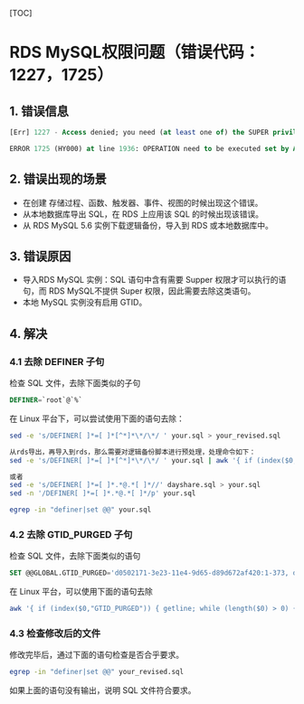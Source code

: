 [TOC]



# RDS MySQL权限问题（错误代码：1227，1725）



## 1. 错误信息

```sql
[Err] 1227 - Access denied; you need (at least one of) the SUPER privilege(s) for this operation --常见于 RDS MySQL 5.6

ERROR 1725 (HY000) at line 1936: OPERATION need to be executed set by ADMIN --常见于 RDS MySQL 5.5
```

## 2. 错误出现的场景

- 在创建 存储过程、函数、触发器、事件、视图的时候出现这个错误。
- 从本地数据库导出 SQL，在 RDS 上应用该 SQL 的时候出现该错误。
- 从 RDS MySQL 5.6 实例下载逻辑备份，导入到 RDS 或本地数据库中。

## 3. 错误原因

- 导入RDS MySQL 实例：SQL 语句中含有需要 Supper 权限才可以执行的语句，而 RDS MySQL不提供 Super 权限，因此需要去除这类语句。
- 本地 MySQL 实例没有启用 GTID。

## 4. 解决

### 4.1 去除 DEFINER 子句

检查 SQL 文件，去除下面类似的子句

```sql
DEFINER=`root`@`%` 
```

在 Linux 平台下，可以尝试使用下面的语句去除：

```bash
sed -e 's/DEFINER[ ]*=[ ]*[^*]*\*/\*/ ' your.sql > your_revised.sql

从rds导出，再导入到rds，那么需要对逻辑备份脚本进行预处理，处理命令如下：
sed -e 's/DEFINER[ ]*=[ ]*[^*]*\*/\*/ ' your.sql | awk '{ if (index($0,"GTID_PURGED")) { getline; while (length($0) > 0) { getline; } } else { print $0 } }' | grep -iv 'set @@' > your_revised.sql

或者
sed -e 's/DEFINER[ ]*=[ ]*.*@.*[ ]*//' dayshare.sql > your.sql
sed -n '/DEFINER[ ]*=[ ]*.*@.*[ ]*/p' your.sql

egrep -in "definer|set @@" your.sql
```

### 4.2 去除 GTID_PURGED 子句

检查 SQL 文件，去除下面类似的语句

```sql
SET @@GLOBAL.GTID_PURGED='d0502171-3e23-11e4-9d65-d89d672af420:1-373, d5deee4e-3e23-11e4-9d65-d89d672a9530:1-616234';
```

在 Linux 平台，可以使用下面的语句去除

```bash
awk '{ if (index($0,"GTID_PURGED")) { getline; while (length($0) > 0) { getline; } } else { print $0 } }' your.sql | grep -iv 'set @@' > your_revised.sql
```

### 4.3 检查修改后的文件

修改完毕后，通过下面的语句检查是否合乎要求。

```bash
egrep -in "definer|set @@" your_revised.sql
```

如果上面的语句没有输出，说明 SQL 文件符合要求。

